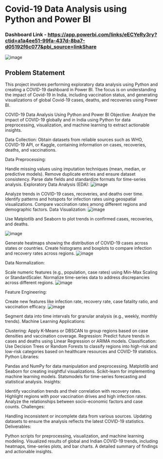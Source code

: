 # Covid-19 Data Analysis using Python and Power BI
### Dashboard Link - https://app.powerbi.com/links/eECYeRy3ry?ctid=a1a4ee51-99fa-437d-8ba7-d05192f6c077&pbi_source=linkShare

![image](https://github.com/user-attachments/assets/88a62bf7-c43e-4b18-b8f8-10b7f2a25aa3)

## Problem Statement

This project involves performing exploratory data analysis using Python and creating a COVID-19 dashboard in Power BI. The focus is on understanding the impact of Covid-19 in India, including vaccination status, and generating visualizations of global Covid-19 cases, deaths, and recoveries using Power BI.

COVID-19 Data Analysis Using Python and Power BI
Objective: Analyze the impact of COVID-19 globally and in India using Python for data preprocessing, visualization, and machine learning to extract actionable insights.

Data Collection: Obtain datasets from reliable sources such as WHO, COVID-19 API, or Kaggle, containing information on cases, recoveries, deaths, and vaccinations.

Data Preprocessing:

Handle missing values using imputation techniques (mean, median, or predictive models).
Remove duplicate entries and ensure dataset consistency.
Parse date fields and standardize formats for time-series analysis.
Exploratory Data Analysis (EDA):
![image](https://github.com/user-attachments/assets/f375e454-0318-46d9-843f-3c9f173a3fc1)


Analyze trends in COVID-19 cases, recoveries, and deaths over time.
Identify patterns and hotspots for infection rates using geospatial visualizations.
Compare vaccination rates among different regions and demographic factors.
Data Visualization:
![image](https://github.com/user-attachments/assets/6b9c0dad-3420-4a46-8d92-846194a37c54)


Use Matplotlib and Seaborn to plot trends in confirmed cases, recoveries, and deaths.

![image](https://github.com/user-attachments/assets/8d38476a-85e8-4c0b-b73d-4f9482cf6453)

Generate heatmaps showing the distribution of COVID-19 cases across states or countries.
Create histograms and boxplots to compare infection and recovery rates across regions.
![image](https://github.com/user-attachments/assets/c0fba266-f736-44b4-a1ab-d901a0ef1004)

Data Normalization:

Scale numeric features (e.g., population, case rates) using Min-Max Scaling or StandardScaler.
Normalize time-series data to address discrepancies across different regions.
![image](https://github.com/user-attachments/assets/3d67cfbe-92be-41ee-91bd-4a92d2ef806d)

Feature Engineering:

Create new features like infection rate, recovery rate, case fatality ratio, and vaccination efficacy.
![image](https://github.com/user-attachments/assets/8ef06c35-aa77-4abd-ad6c-3e3173a65018)

Segment data into time intervals for granular analysis (e.g., weekly, monthly trends).
Machine Learning Applications:

Clustering: Apply K-Means or DBSCAN to group regions based on case densities and vaccination coverage.
Regression: Predict future trends in cases and deaths using Linear Regression or ARIMA models.
Classification: Use Decision Trees or Random Forests to classify regions into high-risk and low-risk categories based on healthcare resources and COVID-19 statistics.
Python Libraries:

Pandas and NumPy for data manipulation and preprocessing.
Matplotlib and Seaborn for creating insightful visualizations.
Scikit-learn for implementing machine learning models.
Statsmodels for time-series forecasting and statistical analysis.
Insights:

Identify vaccination trends and their correlation with recovery rates.
Highlight regions with poor vaccination drives and high infection rates.
Analyze the relationships between socio-economic factors and case counts.
Challenges:

Handling inconsistent or incomplete data from various sources.
Updating datasets to ensure the analysis reflects the latest COVID-19 statistics.
Deliverables:

Python scripts for preprocessing, visualization, and machine learning modeling.
Visualized results of global and Indian COVID-19 trends, including heatmaps, time-series plots, and bar charts.
A detailed summary of findings and actionable insights.

